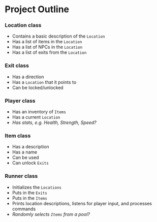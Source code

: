 # Project Outline

### Location class
  - Contains a basic description of the `Location`
  - Has a list of items in the `Location`
  - Has a list of NPCs in the `Location`
  - Has a list of exits from the `Location`

### Exit class
  - Has a direction
  - Has a `Location` that it points to
  - Can be locked/unlocked

### Player class
  - Has an inventory of `Items`
  - Has a current `Location`
  - *Has stats, e.g. Health, Strength, Speed?*

### Item class
  - Has a description
  - Has a name
  - Can be used
  - Can unlock `Exits`

### Runner class
  - Initializes the `Locations`
  - Puts in the `Exits`
  - Puts in the `Items`
  - Prints location descriptions, listens for player input, and processes commands
  - *Randomly selects `Items` from a pool?*
